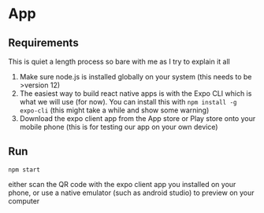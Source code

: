 # App

## Requirements

This is quiet a length process so bare with me as I try to explain it all

1. Make sure node.js is installed globally on your system (this needs to be >version 12)
2. The easiest way to build react native apps is with the Expo CLI which is what we will use (for now). You can install this with `npm install -g expo-cli` (this might take a while and show some warning)
3. Download the expo client app from the App store or Play store onto your mobile phone (this is for testing our app on your own device)

## Run

`npm start`

either scan the QR code with the expo client app you installed on your phone, or use a native emulator (such as android studio) to preview on your computer
